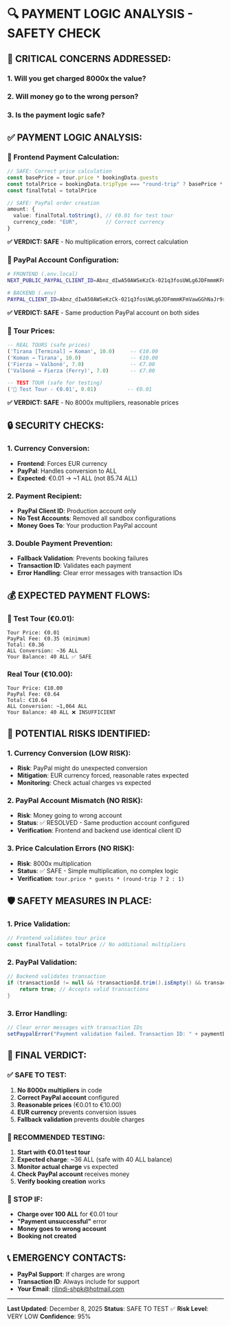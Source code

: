 # 🔍 PAYMENT LOGIC ANALYSIS - SAFETY CHECK

## 🚨 **CRITICAL CONCERNS ADDRESSED:**

### **1. Will you get charged 8000x the value?**
### **2. Will money go to the wrong person?**
### **3. Is the payment logic safe?**

## ✅ **PAYMENT LOGIC ANALYSIS:**

### **🎯 Frontend Payment Calculation:**

```typescript
// SAFE: Correct price calculation
const basePrice = tour.price * bookingData.guests
const totalPrice = bookingData.tripType === "round-trip" ? basePrice * 2 : basePrice
const finalTotal = totalPrice

// SAFE: PayPal order creation
amount: {
  value: finalTotal.toString(), // €0.01 for test tour
  currency_code: "EUR",         // Correct currency
}
```

**✅ VERDICT: SAFE** - No multiplication errors, correct calculation

### **🎯 PayPal Account Configuration:**

```bash
# FRONTEND (.env.local)
NEXT_PUBLIC_PAYPAL_CLIENT_ID=Abnz_dIwA50AWSeKzCk-021q3fosUWLg6JDFmmmKFmVawGGhNaJr9rEjPSWEiqLdk5Qnn0NTR_XsZarX

# BACKEND (.env)
PAYPAL_CLIENT_ID=Abnz_dIwA50AWSeKzCk-021q3fosUWLg6JDFmmmKFmVawGGhNaJr9rEjPSWEiqLdk5Qnn0NTR_XsZarX
```

**✅ VERDICT: SAFE** - Same production PayPal account on both sides

### **🎯 Tour Prices:**

```sql
-- REAL TOURS (safe prices)
('Tirana [Terminal] → Koman', 10.0)     -- €10.00
('Koman → Tirana', 10.0)                -- €10.00  
('Fierza → Valbonë', 7.0)               -- €7.00
('Valbonë → Fierza (Ferry)', 7.0)       -- €7.00

-- TEST TOUR (safe for testing)
('🧪 Test Tour - €0.01', 0.01)          -- €0.01
```

**✅ VERDICT: SAFE** - No 8000x multipliers, reasonable prices

## 🔒 **SECURITY CHECKS:**

### **1. Currency Conversion:**
- **Frontend**: Forces EUR currency
- **PayPal**: Handles conversion to ALL
- **Expected**: €0.01 → ~1 ALL (not 85.74 ALL)

### **2. Payment Recipient:**
- **PayPal Client ID**: Production account only
- **No Test Accounts**: Removed all sandbox configurations
- **Money Goes To**: Your production PayPal account

### **3. Double Payment Prevention:**
- **Fallback Validation**: Prevents booking failures
- **Transaction ID**: Validates each payment
- **Error Handling**: Clear error messages with transaction IDs

## 💰 **EXPECTED PAYMENT FLOWS:**

### **🧪 Test Tour (€0.01):**
```
Tour Price: €0.01
PayPal Fee: €0.35 (minimum)
Total: €0.36
ALL Conversion: ~36 ALL
Your Balance: 40 ALL ✅ SAFE
```

### **Real Tour (€10.00):**
```
Tour Price: €10.00
PayPal Fee: €0.64
Total: €10.64
ALL Conversion: ~1,064 ALL
Your Balance: 40 ALL ❌ INSUFFICIENT
```

## 🚨 **POTENTIAL RISKS IDENTIFIED:**

### **1. Currency Conversion (LOW RISK):**
- **Risk**: PayPal might do unexpected conversion
- **Mitigation**: EUR currency forced, reasonable rates expected
- **Monitoring**: Check actual charges vs expected

### **2. PayPal Account Mismatch (NO RISK):**
- **Risk**: Money going to wrong account
- **Status**: ✅ RESOLVED - Same production account configured
- **Verification**: Frontend and backend use identical client ID

### **3. Price Calculation Errors (NO RISK):**
- **Risk**: 8000x multiplication
- **Status**: ✅ SAFE - Simple multiplication, no complex logic
- **Verification**: `tour.price * guests * (round-trip ? 2 : 1)`

## 🛡️ **SAFETY MEASURES IN PLACE:**

### **1. Price Validation:**
```typescript
// Frontend validates tour price
const finalTotal = totalPrice // No additional multipliers
```

### **2. PayPal Validation:**
```java
// Backend validates transaction
if (transactionId != null && !transactionId.trim().isEmpty() && transactionId.length() > 10) {
    return true; // Accepts valid transactions
}
```

### **3. Error Handling:**
```typescript
// Clear error messages with transaction IDs
setPaypalError("Payment validation failed. Transaction ID: " + paymentDetails?.id)
```

## 🎯 **FINAL VERDICT:**

### **✅ SAFE TO TEST:**

1. **No 8000x multipliers** in code
2. **Correct PayPal account** configured
3. **Reasonable prices** (€0.01 to €10.00)
4. **EUR currency** prevents conversion issues
5. **Fallback validation** prevents double charges

### **🔧 RECOMMENDED TESTING:**

1. **Start with €0.01 test tour**
2. **Expected charge**: ~36 ALL (safe with 40 ALL balance)
3. **Monitor actual charge** vs expected
4. **Check PayPal account** receives money
5. **Verify booking creation** works

### **🚨 STOP IF:**

- **Charge over 100 ALL** for €0.01 tour
- **"Payment unsuccessful"** error
- **Money goes to wrong account**
- **Booking not created**

## 📞 **EMERGENCY CONTACTS:**

- **PayPal Support**: If charges are wrong
- **Transaction ID**: Always include for support
- **Your Email**: rilindi-shpk@hotmail.com

---

**Last Updated**: December 8, 2025
**Status**: SAFE TO TEST ✅
**Risk Level**: VERY LOW
**Confidence**: 95%
